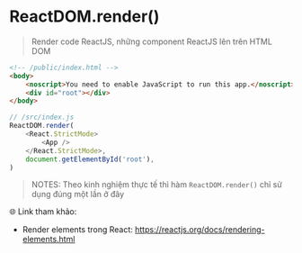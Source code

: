 # ReactDOM.render()

> Render code ReactJS, những component ReactJS lên trên HTML DOM

```html
<!-- /public/index.html -->
<body>
    <noscript>You need to enable JavaScript to run this app.</noscript>
    <div id="root"></div>
</body>

```

```js
// /src/index.js
ReactDOM.render(
    <React.StrictMode>
        <App />
    </React.StrictMode>,
    document.getElementById('root'),
)
```

> NOTES:
> Theo kinh nghiệm thực tế thì hàm `ReactDOM.render()` chỉ sử dụng đúng một lần ở đây

🌐 Link tham khảo:

-   Render elements trong React: https://reactjs.org/docs/rendering-elements.html
